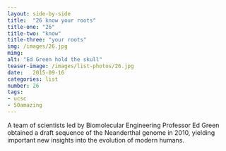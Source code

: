 ```yaml
---
layout: side-by-side
title:  "26 know your roots"
title-one: "26"
title-two: "know"
title-three: "your roots"
img: /images/26.jpg
mimg: 
alt: "Ed Green hold the skull"
teaser-image: /images/list-photos/26.jpg
date:   2015-09-16
categories: list
number: 26
tags:
- ucsc
- 50amazing
---
```

A team of scientists led by Biomolecular Engineering Professor Ed Green obtained a draft sequence of the Neanderthal genome in 2010, yielding important new insights into the evolution of modern humans.